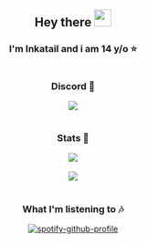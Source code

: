<div align="center">

## **Hey there** <img src="https://raw.githubusercontent.com/MartinHeinz/MartinHeinz/master/wave.gif" width="30px">

### **I'm Inkatail and i am 14 y/o** ⭐
  
#
  
### Discord 💬
<img align="center" src="https://discord.c99.nl/widget/theme-1/467627370879385600.png" />
  
#  

### Stats 💉  

<img align="center" src="https://github-readme-stats.vercel.app/api?username=Inkatail&count_private=true&theme=dracula" /> <br><br>
<img align="center" src="https://github-readme-stats.vercel.app/api/top-langs/?username=Inkatail&count_private=true&langs_count=7&theme=dracula" />

  
#

  
### What I'm listening to 🎶  
  
[![spotify-github-profile](https://spotify-github-profile.vercel.app/api/view?uid=n4ayrxpbuhgeoyek1mrcyrvfg&cover_image=true&theme=default)](https://github.com/kittinan/spotify-github-profile) 
  
